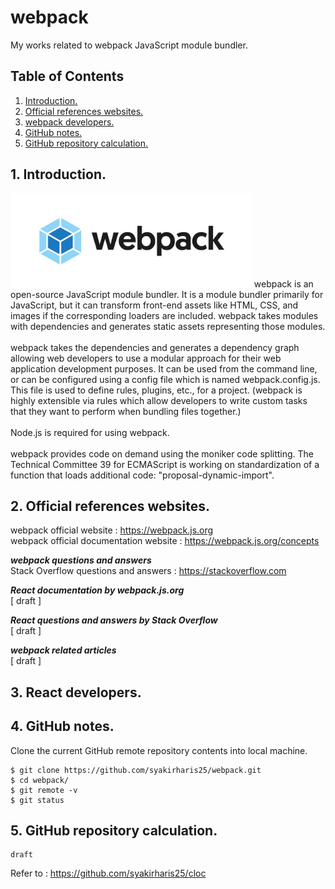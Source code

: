 # webpack
My works related to webpack JavaScript module bundler.

## Table of Contents
1. [Introduction.](#introduction)
2. [Official references websites.](#references)
3. [webpack developers.](#developers)
4. [GitHub notes.](#github)
5. [GitHub repository calculation.](#calculation)

<a name="introduction"></a>
## 1. Introduction.
<img src="webpack.jpeg" height="150"> 
webpack is an open-source JavaScript module bundler. It is a module bundler primarily for JavaScript, but it can transform front-end assets like HTML, CSS, and images if the corresponding loaders are included. webpack takes modules with dependencies and generates static assets representing those modules.
<br /><br />
webpack takes the dependencies and generates a dependency graph allowing web developers to use a modular approach for their web application development purposes. It can be used from the command line, or can be configured using a config file which is named webpack.config.js. This file is used to define rules, plugins, etc., for a project. (webpack is highly extensible via rules which allow developers to write custom tasks that they want to perform when bundling files together.)
<br /><br />
Node.js is required for using webpack.
<br /><br />
webpack provides code on demand using the moniker code splitting. The Technical Committee 39 for ECMAScript is working on standardization of a function that loads additional code: "proposal-dynamic-import".

<a name="references"></a>
## 2. Official references websites. 
webpack official website : https://webpack.js.org <br />
webpack official documentation website : https://webpack.js.org/concepts <br />

**_webpack questions and answers_** <br />
Stack Overflow questions and answers : https://stackoverflow.com <br />

**_React documentation by webpack.js.org_** <br />
[ draft ] <br />

**_React questions and answers by Stack Overflow_** <br />
[ draft ] <br />

**_webpack related articles_** <br />
[ draft ] <br />

<a name="developers"></a>
## 3. React developers.
 
<a name="github"></a>
## 4. GitHub notes.
Clone the current GitHub remote repository contents into local machine.
```
$ git clone https://github.com/syakirharis25/webpack.git
$ cd webpack/
$ git remote -v
$ git status
```

<a name="calculation"></a>
## 5. GitHub repository calculation.
```
draft
```
Refer to : https://github.com/syakirharis25/cloc

